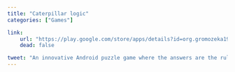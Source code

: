 ```yaml
---
title: "Caterpillar logic"
categories: ["Games"]

link:
    url: "https://play.google.com/store/apps/details?id=org.gromozeka1980.caterpillar_logic"
    dead: false

tweet: "An innovative Android puzzle game where the answers are the rules that generated the caterpillars"
---
```

